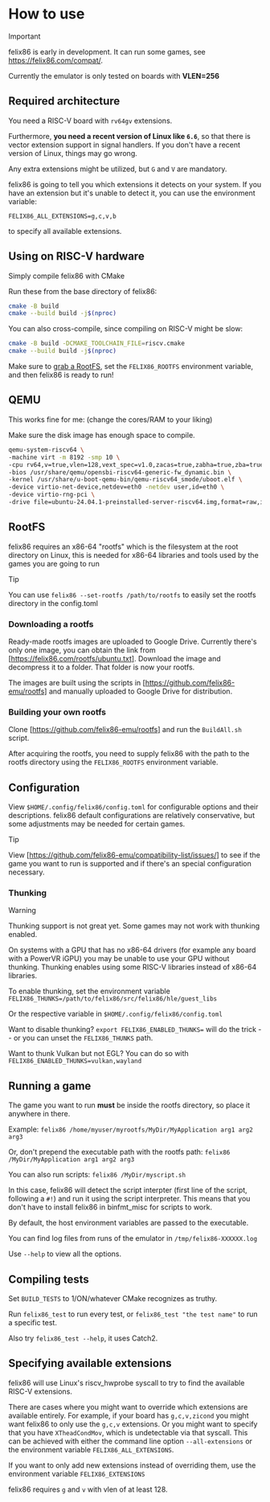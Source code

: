 # How to use

> [!IMPORTANT]
> felix86 is early in development. It can run some games, see https://felix86.com/compat/.
>
> Currently the emulator is only tested on boards with **VLEN=256**

## Required architecture

You need a RISC-V board with `rv64gv` extensions.

Furthermore, **you need a recent version of Linux like `6.6`**, so that there is vector extension support in signal handlers.
If you don't have a recent version of Linux, things may go wrong.

Any extra extensions might be utilized, but `G` and `V` are mandatory.

felix86 is going to tell you which extensions it detects on your system.
If you have an extension but it's unable to detect it, you can use the environment variable:
```
FELIX86_ALL_EXTENSIONS=g,c,v,b
```
to specify all available extensions.

## Using on RISC-V hardware

Simply compile felix86 with CMake

Run these from the base directory of felix86:
```bash
cmake -B build
cmake --build build -j$(nproc)
```

You can also cross-compile, since compiling on RISC-V might be slow:

```bash
cmake -B build -DCMAKE_TOOLCHAIN_FILE=riscv.cmake
cmake --build build -j$(nproc)
```

Make sure to [grab a RootFS](#rootfs), set the `FELIX86_ROOTFS` environment variable, and then felix86 is ready to run!

## QEMU

This works fine for me: (change the cores/RAM to your liking)

Make sure the disk image has enough space to compile.
```bash
qemu-system-riscv64 \
-machine virt -m 8192 -smp 10 \
-cpu rv64,v=true,vlen=128,vext_spec=v1.0,zacas=true,zabha=true,zba=true,zbb=true,zbc=true,zbs=true \
-bios /usr/share/qemu/opensbi-riscv64-generic-fw_dynamic.bin \
-kernel /usr/share/u-boot-qemu-bin/qemu-riscv64_smode/uboot.elf \
-device virtio-net-device,netdev=eth0 -netdev user,id=eth0 \
-device virtio-rng-pci \
-drive file=ubuntu-24.04.1-preinstalled-server-riscv64.img,format=raw,if=virtio
```

## RootFS

felix86 requires an x86-64 "rootfs" which is the filesystem at the root directory on Linux, this is needed for x86-64 libraries and tools used by the games you are going to run

> [!TIP]
> You can use `felix86 --set-rootfs /path/to/rootfs` to easily set the rootfs directory in the config.toml

### Downloading a rootfs

Ready-made rootfs images are uploaded to Google Drive. Currently there's only one image, you can obtain the link from [https://felix86.com/rootfs/ubuntu.txt]. Download the image and decompress it to a folder. That folder is now your rootfs.

The images are built using the scripts in [https://github.com/felix86-emu/rootfs] and manually uploaded to Google Drive for distribution.

### Building your own rootfs

Clone [https://github.com/felix86-emu/rootfs] and run the `BuildAll.sh` script.

After acquiring the rootfs, you need to supply felix86 with the path to the rootfs directory using the `FELIX86_ROOTFS` environment variable.


## Configuration

View `$HOME/.config/felix86/config.toml` for configurable options and their descriptions.
felix86 default configurations are relatively conservative, but some adjustments may be needed for certain games.

> [!TIP]
> View [https://github.com/felix86-emu/compatibility-list/issues/] to see if the game you want to run is supported
> and if there's an special configuration necessary.

### Thunking

> [!WARNING]
> Thunking support is not great yet. Some games may not work with thunking enabled.

On systems with a GPU that has no x86-64 drivers (for example any board with a PowerVR iGPU) you may be unable to use your GPU without thunking. Thunking enables using some RISC-V libraries instead of x86-64 libraries.

To enable thunking, set the environment variable `FELIX86_THUNKS=/path/to/felix86/src/felix86/hle/guest_libs`

Or the respective variable in `$HOME/.config/felix86/config.toml`

Want to disable thunking? `export FELIX86_ENABLED_THUNKS=` will do the trick -- or you can unset the `FELIX86_THUNKS` path.

Want to thunk Vulkan but not EGL? You can do so with `FELIX86_ENABLED_THUNKS=vulkan,wayland`


## Running a game

The game you want to run **must** be inside the rootfs directory, so place it anywhere in there.

Example:
`felix86 /home/myuser/myrootfs/MyDir/MyApplication arg1 arg2 arg3`

Or, don't prepend the executable path with the rootfs path:
`felix86 /MyDir/MyApplication arg1 arg2 arg3`

You can also run scripts:
`felix86 /MyDir/myscript.sh`

In this case, felix86 will detect the script interpter (first line of the script, following a `#!`) and run it using the script interpreter. This means that you don't have to install felix86 in binfmt_misc for scripts to work.

By default, the host environment variables are passed to the executable.

You can find log files from runs of the emulator in `/tmp/felix86-XXXXXX.log`

Use `--help` to view all the options.

## Compiling tests

Set `BUILD_TESTS` to 1/ON/whatever CMake recognizes as truthy.

Run `felix86_test` to run every test, or `felix86_test "the test name"` to run a specific test.

Also try `felix86_test --help`, it uses Catch2.

## Specifying available extensions
felix86 will use Linux's riscv_hwprobe syscall to try to find the available RISC-V extensions.

There are cases where you might want to override which extensions are available entirely. For example, if your board has `g,c,v,zicond` you might want felix86 to only use the `g,c,v` extensions. Or you might want to specify that you have `XTheadCondMov`, which is undetectable via that syscall. This can be achieved with either the command line option `--all-extensions` or the environment variable `FELIX86_ALL_EXTENSIONS`.

If you want to only add new extensions instead of overriding them, use the environment variable `FELIX86_EXTENSIONS`

felix86 requires `g` and `v` with vlen of at least 128.
